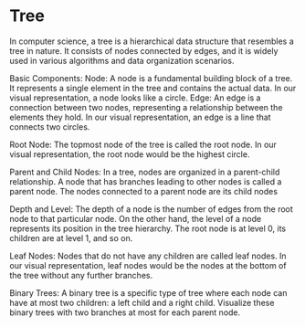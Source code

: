# Tree 
In computer science, a tree is a hierarchical data structure that resembles a tree in nature.
It consists of nodes connected by edges, and it is widely used in various algorithms and data organization scenarios.

Basic Components:
Node: A node is a fundamental building block of a tree. It represents a single element in the tree and contains the actual data. In our visual representation,
 a node looks like a circle.
Edge: An edge is a connection between two nodes, representing a relationship between the elements they hold. In our visual representation,
 an edge is a line that connects two circles.

Root Node:
The topmost node of the tree is called the root node. In our visual representation, the root node would be the highest circle.

Parent and Child Nodes:
In a tree, nodes are organized in a parent-child relationship. A node that has branches leading to other nodes is called a parent node. The nodes connected to a parent node are its child nodes

Depth and Level:
The depth of a node is the number of edges from the root node to that particular node. On the other hand, the level of a node represents its position in the tree hierarchy. The root node is at level 0, its children are at level 1, and so on.

Leaf Nodes:
Nodes that do not have any children are called leaf nodes. In our visual representation, leaf nodes would be the nodes at the bottom of the tree without any further branches.

Binary Trees:
A binary tree is a specific type of tree where each node can have at most two children: a left child and a right child. Visualize these binary trees with two branches at most for each parent node.
